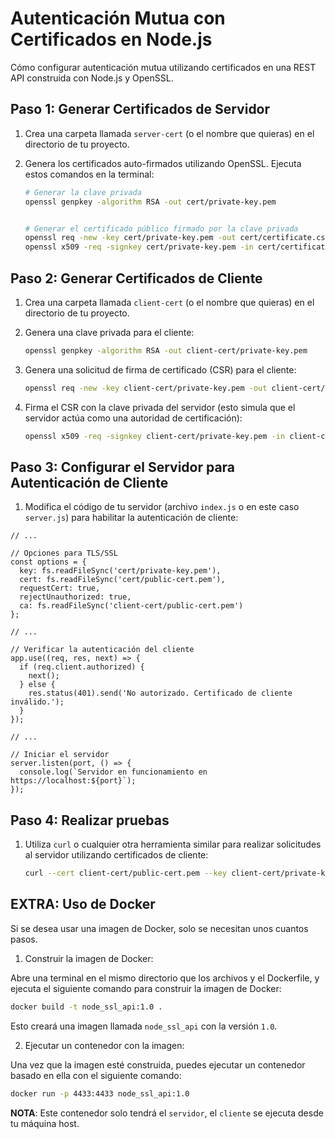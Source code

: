 # Autenticación Mutua con Certificados en Node.js

Cómo configurar autenticación mutua utilizando certificados en una REST API construida con Node.js y OpenSSL.

## Paso 1: Generar Certificados de Servidor

1. Crea una carpeta llamada `server-cert` (o el nombre que quieras) en el directorio de tu proyecto.

2. Genera los certificados auto-firmados utilizando OpenSSL. Ejecuta estos comandos en la terminal:
   
   ```bash
   # Generar la clave privada
   openssl genpkey -algorithm RSA -out cert/private-key.pem
   

   # Generar el certificado público firmado por la clave privada
   openssl req -new -key cert/private-key.pem -out cert/certificate.csr
   openssl x509 -req -signkey cert/private-key.pem -in cert/certificate.csr -out cert/public-cert.pem
   ```

## Paso 2: Generar Certificados de Cliente

1. Crea una carpeta llamada `client-cert` (o el nombre que quieras) en el directorio de tu proyecto.

2. Genera una clave privada para el cliente:

   ```bash
   openssl genpkey -algorithm RSA -out client-cert/private-key.pem
   ```
3. Genera una solicitud de firma de certificado (CSR) para el cliente:
   
   ```bash
   openssl req -new -key client-cert/private-key.pem -out client-cert/certificate.csr
   ```
4. Firma el CSR con la clave privada del servidor (esto simula que el servidor actúa como una autoridad de certificación):

   ```bash
   openssl x509 -req -signkey client-cert/private-key.pem -in client-cert/certificate.csr -out client-cert/public-cert.pem
   ```
## Paso 3: Configurar el Servidor para Autenticación de Cliente

1. Modifica el código de tu servidor (archivo `index.js` o en este caso `server.js`) para habilitar la autenticación de cliente:

```
// ...

// Opciones para TLS/SSL
const options = {
  key: fs.readFileSync('cert/private-key.pem'),
  cert: fs.readFileSync('cert/public-cert.pem'),
  requestCert: true,
  rejectUnauthorized: true,
  ca: fs.readFileSync('client-cert/public-cert.pem')
};

// ...

// Verificar la autenticación del cliente
app.use((req, res, next) => {
  if (req.client.authorized) {
    next();
  } else {
    res.status(401).send('No autorizado. Certificado de cliente inválido.');
  }
});

// ...

// Iniciar el servidor
server.listen(port, () => {
  console.log(`Servidor en funcionamiento en https://localhost:${port}`);
});
```
## Paso 4: Realizar pruebas

1. Utiliza `curl` o cualquier otra herramienta similar para realizar solicitudes al servidor utilizando certificados de cliente:

    ```bash
    curl --cert client-cert/public-cert.pem --key client-cert/private-key.pem --cacert cert/public-cert.pem https://localhost:${port}/authenticate
    ```

## EXTRA: Uso de Docker

Si se desea usar una imagen de Docker, solo se necesitan unos cuantos pasos.

1. Construir la imagen de Docker:

Abre una terminal en el mismo directorio que los archivos y el Dockerfile, y ejecuta el siguiente comando para construir la imagen de Docker:

```bash
docker build -t node_ssl_api:1.0 .
```

Esto creará una imagen llamada `node_ssl_api` con la versión `1.0`.

2. Ejecutar un contenedor con la imagen:

Una vez que la imagen esté construida, puedes ejecutar un contenedor basado en ella con el siguiente comando:

```bash
docker run -p 4433:4433 node_ssl_api:1.0   
```

**NOTA**: Este contenedor solo tendrá el `servidor`, el `cliente` se ejecuta desde tu máquina host.